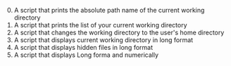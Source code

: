 0. A script that prints the absolute path name of the current working directory
1. A script that prints the list of your current working directory
2. A script that changes the working directory to the user's home directory
3. A script that displays current working directory in long format
4. A script that displays hidden files in long format
5. A script that displays Long forma and numerically
